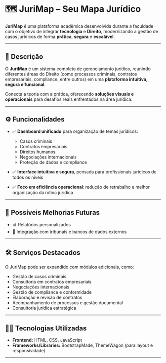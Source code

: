# 🗺️ JuriMap – Seu Mapa Jurídico

**JuriMap** é uma plataforma acadêmica desenvolvida durante a faculdade com o objetivo de integrar **tecnologia** e **Direito**, modernizando a gestão de casos jurídicos de forma **prática**, **segura** e **escalável**.

---

## 📌 Descrição

O **JuriMap** é um sistema completo de gerenciamento jurídico, reunindo diferentes áreas do Direito (como processos criminais, contratos empresariais, compliance, entre outros) em uma **plataforma intuitiva, segura e funcional**.

Conecta a teoria com a prática, oferecendo **soluções visuais e operacionais** para desafios reais enfrentados na área jurídica.

---

## ⚙️ Funcionalidades

- ✅ **Dashboard unificado** para organização de temas jurídicos:
  - Casos criminais
  - Contratos empresariais
  - Direitos humanos
  - Negociações internacionais
  - Proteção de dados e compliance

- ✅ **Interface intuitiva e segura**, pensada para profissionais jurídicos de todos os níveis

- ✅ **Foco em eficiência operacional**: redução de retrabalho e melhor organização da rotina jurídica

---

## 🚀 Possíveis Melhorias Futuras

- 📊 Relatórios personalizados
- 🔗 Integração com tribunais e bancos de dados externos

---

## 🛠️ Serviços Destacados

O JuriMap pode ser expandido com módulos adicionais, como:

- Gestão de casos criminais
- Consultoria em contratos empresariais
- Negociações internacionais
- Gestão de compliance e conformidade
- Elaboração e revisão de contratos
- Acompanhamento de processos e gestão documental
- Consultoria jurídica estratégica

---


## 🧑‍💻 Tecnologias Utilizadas

- **Frontend:** HTML, CSS, JavaScript  
- **Frameworks/Libraries:** BootstrapMade, ThemeWagon (para layout e responsividade)

---
